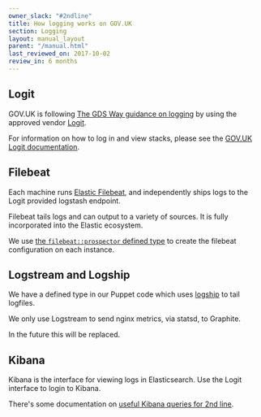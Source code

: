 ```yaml
---
owner_slack: "#2ndline"
title: How logging works on GOV.UK
section: Logging
layout: manual_layout
parent: "/manual.html"
last_reviewed_on: 2017-10-02
review_in: 6 months
---
```


## Logit

GOV.UK is following [The GDS Way guidance on logging](https://gds-way.cloudapps.digital/standards/logging.html#content)
by using the approved vendor [Logit](https://logit.io).

For information on how to log in and view stacks, please see the [GOV.UK Logit documentation](/manual/logit.html).

## Filebeat

Each machine runs [Elastic Filebeat](https://www.elastic.co/products/beats/filebeat), and
independently ships logs to the Logit provided logstash endpoint.

Filebeat tails logs and can output to a variety of sources. It is fully incorporated into the
Elastic ecosystem.

We use [the `filebeat::prospector` defined type](https://github.com/alphagov/govuk-puppet/blob/4cca939ec49a9b4c106b14b7cf896db31a003636/modules/filebeat/manifests/prospector.pp) to create the filebeat configuration on each instance.

## Logstream and Logship

We have a defined type in our Puppet code which uses
[logship](https://github.com/alphagov/tagalog/blob/master/tagalog/command/logship.py)
to tail logfiles.

We only use Logstream to send nginx metrics, via statsd, to Graphite.

In the future this will be replaced.

## Kibana

Kibana is the interface for viewing logs in Elasticsearch. Use the Logit interface
to login to Kibana.

There's some documentation on [useful Kibana queries for 2nd line](/manual/kibana.html).
